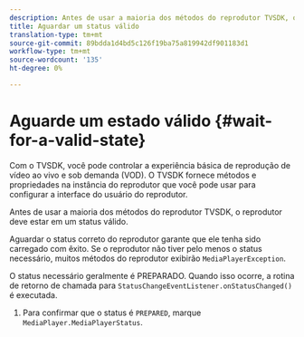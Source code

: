```yaml
---
description: Antes de usar a maioria dos métodos do reprodutor TVSDK, o reprodutor deve estar em um status válido.
title: Aguardar um status válido
translation-type: tm+mt
source-git-commit: 89bdda1d4bd5c126f19ba75a819942df901183d1
workflow-type: tm+mt
source-wordcount: '135'
ht-degree: 0%

---
```



# Aguarde um estado válido {#wait-for-a-valid-state}

Com o TVSDK, você pode controlar a experiência básica de reprodução de vídeo ao vivo e sob demanda (VOD). O TVSDK fornece métodos e propriedades na instância do reprodutor que você pode usar para configurar a interface do usuário do reprodutor.

Antes de usar a maioria dos métodos do reprodutor TVSDK, o reprodutor deve estar em um status válido.

Aguardar o status correto do reprodutor garante que ele tenha sido carregado com êxito. Se o reprodutor não tiver pelo menos o status necessário, muitos métodos do reprodutor exibirão `MediaPlayerException`.

O status necessário geralmente é PREPARADO. Quando isso ocorre, a rotina de retorno de chamada para `StatusChangeEventListener.onStatusChanged()` é executada.

1. Para confirmar que o status é `PREPARED`, marque `MediaPlayer.MediaPlayerStatus`.
